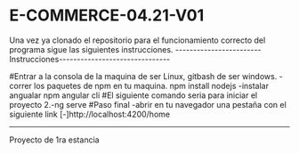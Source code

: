 # E-COMMERCE-04.21-V01
Una vez ya clonado el repositorio para el funcionamiento correcto del programa 
sigue las siguientes instrucciones.
------------------------Instrucciones-------------------------------

#Entrar a la consola de la maquina de ser Linux, gitbash de ser windows.
  -correr los paquetes de npm en tu maquina.
      npm install nodejs
  -instalar angualar
      npm angular cli
#El siguiente comando seria para iniciar el proyecto
2.-ng serve
#Paso final
  -abrir en tu navegador una pestaña con el siguiente link
      [-]http://localhost:4200/home
      
---------------------------------------------------------------------
Proyecto de 1ra estancia
